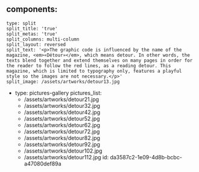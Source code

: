 components:
  -
    type: split
    split_title: 'true'
    split_metas: 'true'
    split_columns: multi-column
    split_layout: reversed
    split_text: '<p>The graphic code is influenced by the name of the magazine, <em>«Détour»</em>, which means detour. In other words, the texts blend together and extend themselves on many pages in order for the reader to follow the red lines, as a reading detour. This magazine, which is limited to typography only, features a playful style so the images are not necessary.</p>'
    split_image: /assets/artworks/detour13.jpg
  -
    type: pictures-gallery
    pictures_list:
      - /assets/artworks/detour21.jpg
      - /assets/artworks/detour32.jpg
      - /assets/artworks/detour42.jpg
      - /assets/artworks/detour52.jpg
      - /assets/artworks/detour62.jpg
      - /assets/artworks/detour72.jpg
      - /assets/artworks/detour82.jpg
      - /assets/artworks/detour92.jpg
      - /assets/artworks/detour102.jpg
      - /assets/artworks/detour112.jpg
id: da3587c2-1e09-4d8b-bcbc-a47080def89a
